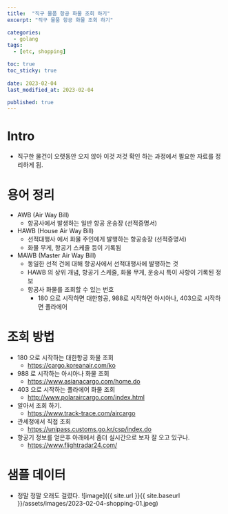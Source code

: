 ```yaml
---
title:  "직구 물품 항공 화물 조회 하기"
excerpt: "직구 물품 항공 화물 조회 하기"

categories:
  - golang
tags:
  - [etc, shopping]

toc: true
toc_sticky: true
 
date: 2023-02-04
last_modified_at: 2023-02-04

published: true
---
```


# Intro
* 직구한 물건이 오랫동안 오지 않아 이것 저것 확인 하는 과정에서 필요한 자료를 정리하게 됨.

# 용어 정리
* AWB (Air Way Bill)
	* 항공사에서 발생하는 일반 항공 운송장 (선적증명서)
* HAWB (House Air Way Bill)
	* 선적대행사 에서 화물 주인에게 발행하는 항공송장 (선적증명서)
	* 화물 무게, 항공기 스케줄 등이 기록됨
* MAWB (Master Air Way Bill)
	* 동일한 선적 건에 대해 항공사에서 선적대행사에 발행하는 것
	* HAWB 의 상위 개념, 항공기 스케줄, 화물 무게, 운송시 특이 사항이 기록된 정보
	* 항공사 화물를 조회할 수 있는 번호
		* 180 으로 시작하면 대한항공, 988로 시작하면 아시아나, 403으로 시작하면 폴라에어

# 조회 방법
* 180 으로 시작하는 대한항공 화물 조회
	* https://cargo.koreanair.com/ko
* 988 로 시작하는 아시아나 화물 조회
	* https://www.asianacargo.com/home.do
* 403 으로 시작하는 폴라에어 화물 조회
	* http://www.polaraircargo.com/index.html
* 알아서 조회 하기.
	* https://www.track-trace.com/aircargo	
* 관세청에서 직접 조회
	* https://unipass.customs.go.kr/csp/index.do
* 항공기 정보를 얻은후 아래에서 좀더 실시간으로 보자 잘 오고 있구나.
	* https://www.flightradar24.com/

# 샘플 데이터
* 정말 정말 오래도 걸렸다.
![image]({{ site.url }}{{ site.baseurl }}/assets/images/2023-02-04-shopping-01.jpeg)
